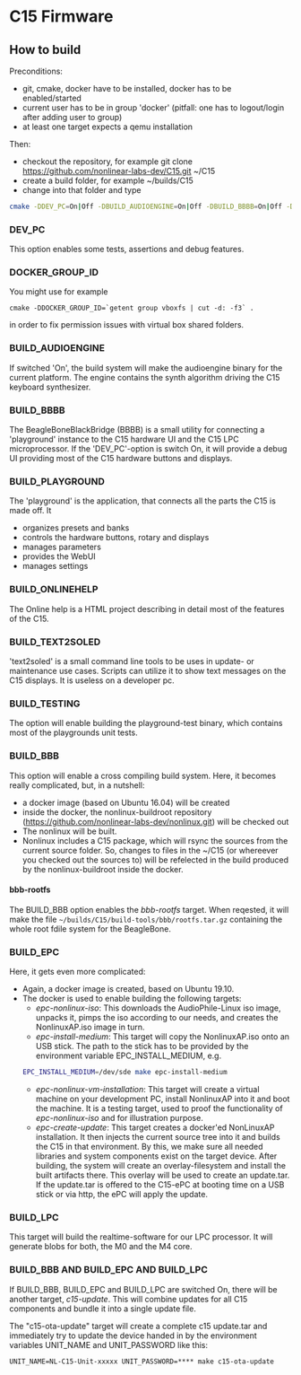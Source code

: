 # C15 Firmware

## How to build

Preconditions: 
- git, cmake, docker have to be installed, docker has to be enabled/started
- current user has to be in group 'docker' (pitfall: one has to logout/login after adding user to group)
- at least one target expects a qemu installation

Then:
- checkout the repository, for example git clone https://github.com/nonlinear-labs-dev/C15.git ~/C15
- create a build folder, for example ~/builds/C15
- change into that folder and type 
```sh
cmake -DDEV_PC=On|Off -DBUILD_AUDIOENGINE=On|Off -DBUILD_BBBB=On|Off -DBUILD_PLAYGROUND=On|Off -DBUILD_ONLINEHELP=On|Off -DBUILD_TEXT2SOLED=On|Off -DBUILD_TESTING=On|Off -DBUILD_BBB=On|Off -DBUILD_EPC=On|Off -DCMAKE_BUILD_TYPE=Debug|Release ~/C15
```
### DEV_PC

This option enables some tests, assertions and debug features.

### DOCKER_GROUP_ID

You might use for example

```
cmake -DDOCKER_GROUP_ID=`getent group vboxfs | cut -d: -f3` .
```

in order to fix permission issues with virtual box shared folders.

### BUILD_AUDIOENGINE

If switched 'On', the build system will make the audioengine binary for the current platform. The engine contains the synth algorithm driving the C15 keyboard synthesizer. 

### BUILD_BBBB

The BeagleBoneBlackBridge (BBBB) is a small utility for connecting a 'playground' instance to the C15 hardware UI and the C15 LPC microprocessor. If the 'DEV_PC'-option is switch On, it will provide a debug UI providing most of the C15 hardware buttons and displays.

### BUILD_PLAYGROUND

The 'playground' is the application, that connects all the parts the C15 is made off. It
- organizes presets and banks
- controls the hardware buttons, rotary and displays
- manages parameters
- provides the WebUI
- manages settings

### BUILD_ONLINEHELP

The Online help is a HTML project describing in detail most of the features of the C15.

### BUILD_TEXT2SOLED

'text2soled' is a small command line tools to be uses in update- or maintenance use cases. Scripts can utilize it to show text messages on the C15 displays. It is useless on a developer pc.

### BUILD_TESTING

The option will enable building the playground-test binary, which contains most of the playgrounds unit tests.

### BUILD_BBB

This option will enable a cross compiling build system. Here, it becomes really complicated, but, in a nutshell:
- a docker image (based on Ubuntu 16.04) will be created
- inside the docker, the nonlinux-buildroot repository (https://github.com/nonlinear-labs-dev/nonlinux.git) will be checked out
- The nonlinux will be built.
- Nonlinux includes a C15 package, which will rsync the sources from the current source folder. So, changes to files in the ~/C15 (or whereever you checked out the sources to) will be refelected in the build produced by the nonlinux-buildroot inside the docker.

#### bbb-rootfs

The BUILD_BBB option enables the *bbb-rootfs* target. When reqested, it will make the file `~/builds/C15/build-tools/bbb/rootfs.tar.gz` containing the whole root fdile system for the BeagleBone.

### BUILD_EPC

Here, it gets even more complicated:
- Again, a docker image is created, based on Ubuntu 19.10.
- The docker is used to enable building the following targets:
  - *epc-nonlinux-iso*: This downloads the AudioPhile-Linux iso image, unpacks it, pimps the iso according to our needs, and creates the NonlinuxAP.iso image in turn.
  - *epc-install-medium*: This target will copy the NonlinuxAP.iso onto an USB stick. The path to the stick has to be provided by the environment variable EPC_INSTALL_MEDIUM, e.g. 
  ```sh 
  EPC_INSTALL_MEDIUM=/dev/sde make epc-install-medium
  ```
  - *epc-nonlinux-vm-installation*: This target will create a virtual machine on your development PC, install NonlinuxAP into it and boot the machine. It is a testing target, used to proof the functionality of *epc-nonlinux-iso* and for illustration purpose.
  - *epc-create-update*: This target creates a docker'ed NonLinuxAP installation. It then injects the current source tree into it and builds the C15 in that environment. By this, we make sure all needed libraries and system components exist on the target device. After building, the system will create an overlay-filesystem and install the built artifacts there. This overlay will be used to create an update.tar. If the update.tar is offered to the C15-ePC at booting time on a USB stick or via http, the ePC will apply the update.
  
### BUILD_LPC

This target will build the realtime-software for our LPC processor. It will generate blobs for both, the M0 and the M4 core.

### BUILD_BBB AND BUILD_EPC AND BUILD_LPC

If BUILD_BBB, BUILD_EPC and BUILD_LPC are switched On, there will be another target, *c15-update*. This will combine updates for all C15 components and bundle it into a single update file.

The "c15-ota-update" target will create a complete c15 update.tar and immediately try to update the device handed in by the environment variables UNIT_NAME and UNIT_PASSWORD like this:

```
UNIT_NAME=NL-C15-Unit-xxxxx UNIT_PASSWORD=**** make c15-ota-update
```





   
